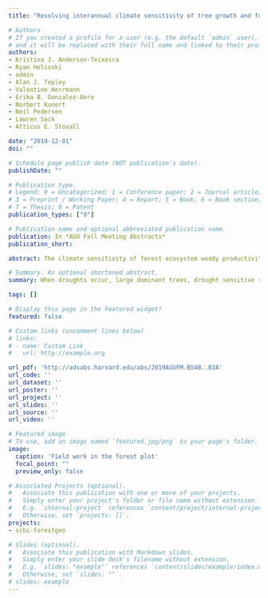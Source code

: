 ```yaml
---
title: "Resolving interannual climate sensitivity of tree growth and forest productivity by integrating tree-rings, leaf hydraulic traits, and forest census data"

# Authors
# If you created a profile for a user (e.g. the default `admin` user), write the username (folder name) here
# and it will be replaced with their full name and linked to their profile.
authors:
- Kristina J. Anderson-Teixeira
- Ryan Helcoski
- admin
- Alan J. Tepley
- Valentine Herrmann
- Erika B. Gonzalez-Akre
- Norbert Kunert
- Neil Pedersen
- Lawren Sack
- Atticus E. Stovall

date: "2019-12-01"
doi: ""

# Schedule page publish date (NOT publication's date).
publishDate: ""

# Publication type.
# Legend: 0 = Uncategorized; 1 = Conference paper; 2 = Journal article;
# 3 = Preprint / Working Paper; 4 = Report; 5 = Book; 6 = Book section;
# 7 = Thesis; 8 = Patent
publication_types: ["0"]

# Publication name and optional abbreviated publication name.
publication: In *AGU Fall Meeting Abstracts*
publication_short:

abstract: The climate sensitivity of forest ecosystem woody productivity (ANPP_{woody}) will influence carbon cycle responses to future changes in climate. Here, to understand how tree growth and forest productivity respond to climate drivers including drought, we integrate forest census data from a 25.6-ha ForestGEO plot in Virginia (USA), tree-ring records for 14 species representing 97% of ANPP_{woody}, leaf hydraulic trait measurements, and microhabitat data. Across 109 years (1901-2009), radial growth of most species and ecosystem-level ANPP_{woody} responded negatively to warmer and drier growing season conditions, but the same conditions in May-July of the previous growing season were associated with increased growth. In recent decades (1980-2009), responses were on average weaker and more variable. Individual-level growth responses to three droughts (1964-66, 1977, 1999) were stronger among taller trees in dominant canopy positions, those in wetter microsites, and for more drought-sensitive species as assessed by leaf traits (turgor loss at less negative leaf water potential , greater shrinkage with leaf dehydration), with substantial variation in the best predictor variables across given droughts. Our results indicated that ANPP woody is primarily limited by current growing season moisture, with a complex climate sensitivity that likely reflects the use of stored carbohydrate reserves. We conclude that although US eastern deciduous forests currently display limited moisture sensitivity, their ANPP_{woody} may decline with reductions of growing season moisture under projected hotter and potentially drier conditions. When droughts occur, large dominant trees, drought sensitive species, and individuals in moist microhabitats are likely to be most strongly affected. These findings highlight the urgent necessity of integrating multiple data streams across time scales to resolve the climate sensitivity of forest productivity.

# Summary. An optional shortened abstract.
summary: When droughts occur, large dominant trees, drought sensitive species, and individuals in moist microhabitats are likely to be most strongly affected. These findings highlight the urgent necessity of integrating multiple data streams across time scales to resolve the climate sensitivity of forest productivity.

tags: []

# Display this page in the Featured widget?
featured: false

# Custom links (uncomment lines below)
# links:
# - name: Custom Link
#   url: http://example.org

url_pdf: 'http://adsabs.harvard.edu/abs/2019AGUFM.B54B..03A'
url_code: ''
url_dataset: ''
url_poster: ''
url_project: ''
url_slides: ''
url_source: ''
url_video: ''

# Featured image
# To use, add an image named `featured.jpg/png` to your page's folder.
image:
  caption: 'Field work in the forest plot'
  focal_point: ""
  preview_only: false

# Associated Projects (optional).
#   Associate this publication with one or more of your projects.
#   Simply enter your project's folder or file name without extension.
#   E.g. `internal-project` references `content/project/internal-project/index.md`.
#   Otherwise, set `projects: []`.
projects:
- scbi-forestgeo

# Slides (optional).
#   Associate this publication with Markdown slides.
#   Simply enter your slide deck's filename without extension.
#   E.g. `slides: "example"` references `content/slides/example/index.md`.
#   Otherwise, set `slides: ""`.
# slides: example
---
```

